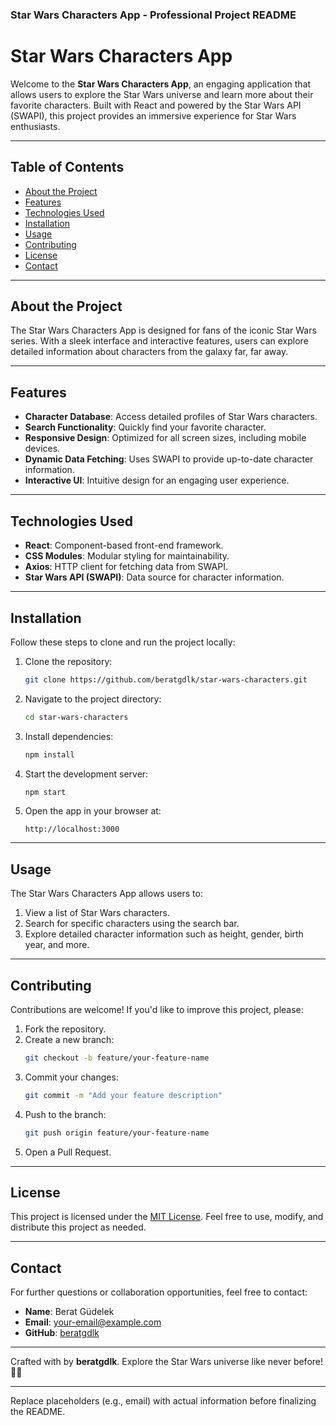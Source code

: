 

### Star Wars Characters App - Professional Project README

# Star Wars Characters App

Welcome to the **Star Wars Characters App**, an engaging application that allows users to explore the Star Wars universe and learn more about their favorite characters. Built with React and powered by the Star Wars API (SWAPI), this project provides an immersive experience for Star Wars enthusiasts.

---

## Table of Contents

- [About the Project](#about-the-project)
- [Features](#features)
- [Technologies Used](#technologies-used)
- [Installation](#installation)
- [Usage](#usage)
- [Contributing](#contributing)
- [License](#license)
- [Contact](#contact)

---

## About the Project

The Star Wars Characters App is designed for fans of the iconic Star Wars series. With a sleek interface and interactive features, users can explore detailed information about characters from the galaxy far, far away.

---

## Features

- **Character Database**: Access detailed profiles of Star Wars characters.
- **Search Functionality**: Quickly find your favorite character.
- **Responsive Design**: Optimized for all screen sizes, including mobile devices.
- **Dynamic Data Fetching**: Uses SWAPI to provide up-to-date character information.
- **Interactive UI**: Intuitive design for an engaging user experience.

---

## Technologies Used

- **React**: Component-based front-end framework.
- **CSS Modules**: Modular styling for maintainability.
- **Axios**: HTTP client for fetching data from SWAPI.
- **Star Wars API (SWAPI)**: Data source for character information.

---

## Installation

Follow these steps to clone and run the project locally:

1. Clone the repository:
   ```bash
   git clone https://github.com/beratgdlk/star-wars-characters.git
   ```
2. Navigate to the project directory:
   ```bash
   cd star-wars-characters
   ```
3. Install dependencies:
   ```bash
   npm install
   ```
4. Start the development server:
   ```bash
   npm start
   ```
5. Open the app in your browser at:
   ```
   http://localhost:3000
   ```

---

## Usage

The Star Wars Characters App allows users to:

1. View a list of Star Wars characters.
2. Search for specific characters using the search bar.
3. Explore detailed character information such as height, gender, birth year, and more.

---

## Contributing

Contributions are welcome! If you'd like to improve this project, please:

1. Fork the repository.
2. Create a new branch:
   ```bash
   git checkout -b feature/your-feature-name
   ```
3. Commit your changes:
   ```bash
   git commit -m "Add your feature description"
   ```
4. Push to the branch:
   ```bash
   git push origin feature/your-feature-name
   ```
5. Open a Pull Request.

---

## License

This project is licensed under the [MIT License](LICENSE). Feel free to use, modify, and distribute this project as needed.

---

## Contact

For further questions or collaboration opportunities, feel free to contact:

- **Name**: Berat Güdelek
- **Email**: [your-email@example.com](mailto:your-email@example.com)
- **GitHub**: [beratgdlk](https://github.com/beratgdlk)

---

Crafted with by **beratgdlk**. Explore the Star Wars universe like never before! 🌌✨

---

Replace placeholders (e.g., email) with actual information before finalizing the README.
